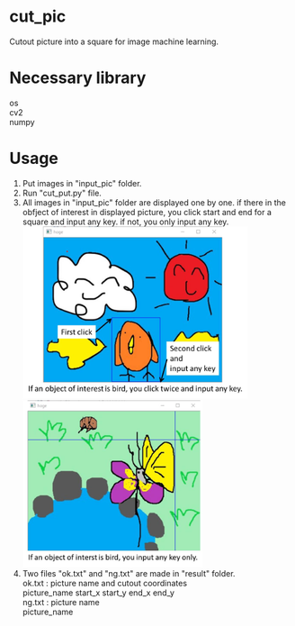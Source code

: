 # cut_pic
Cutout picture into a square for image machine learning.

# Necessary library
os\
cv2\
numpy

# Usage
1. Put images in "input_pic" folder.
2. Run "cut_put.py" file.
3. All images in "input_pic" folder are displayed one by one.
   if there in the obfject of interest in displayed picture,
   you click start and end for a square and input any key.
   if not, you only input any key.
   <img src="https://github.com/konishi0125/cut_pic/blob/main/readme_picture/bird.jpg" width="400px">
   <img src="https://github.com/konishi0125/cut_pic/blob/main/readme_picture/not_bird.jpg" width="320px">
4. Two files "ok.txt" and "ng.txt" are made in "result" folder.\
   ok.txt : picture name and cutout coordinates\
   picture_name start_x start_y end_x end_y\
   ng.txt : picture name\
   picture_name